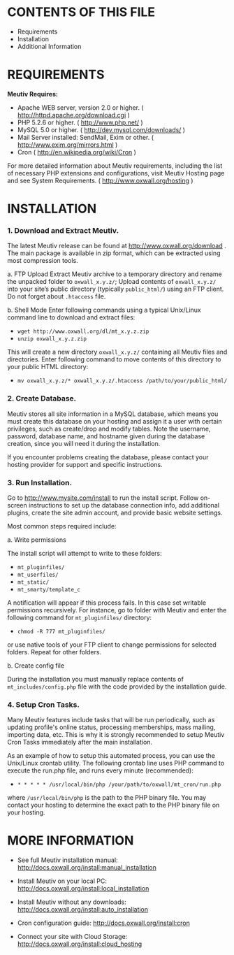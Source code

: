 # CONTENTS OF THIS FILE

* Requirements
* Installation
* Additional Information

# REQUIREMENTS

**Meutiv Requires:**

- Apache WEB server, version 2.0 or higher. ( http://httpd.apache.org/download.cgi )
- PHP 5.2.6 or higher. ( http://www.php.net/ )
- MySQL 5.0 or higher. ( http://dev.mysql.com/downloads/ )
- Mail Server installed: SendMail, Exim or other. ( http://www.exim.org/mirrors.html )
- Cron ( http://en.wikipedia.org/wiki/Cron )

For more detailed information about Meutiv requirements, including the list of necessary PHP extensions and configurations, visit Meutiv Hosting page and see System Requirements. ( http://www.oxwall.org/hosting )

# INSTALLATION

### 1. Download and Extract Meutiv.

The latest Meutiv release can be found at http://www.oxwall.org/download . The main package is available in zip format, which can be extracted using most compression tools.

a. FTP Upload 
Extract Meutiv archive to a temporary directory and rename the unpacked folder to ```oxwall_x.y.z/```;
Upload contents of ```oxwall_x.y.z/``` into your site’s public directory (typically ```public_html/```) using an FTP client. Do not forget about ```.htaccess``` file.
 
b. Shell Mode
Enter following commands using a typical Unix/Linux command line to download and extract files:

- ```wget http://www.oxwall.org/dl/mt_x.y.z.zip```
- ```unzip oxwall_x.y.z.zip```

This will create a new directory ```oxwall_x.y.z/``` containing all Meutiv files and directories. Enter following command to move contents of this directory to your public HTML directory: 

- ```mv oxwall_x.y.z/* oxwall_x.y.z/.htaccess /path/to/your/public_html/```
 
### 2. Create Database.

Meutiv stores all site information in a MySQL database, which means you must create this database on your hosting and assign it a user with certain privileges, such as create/drop and modify tables.
Note the username, password, database name, and hostname given during the database creation, since you will need it during the installation.

If you encounter problems creating the database, please contact your hosting provider for support and specific instructions. 

### 3. Run Installation.

Go to http://www.mysite.com/install to run the install script. Follow on-screen instructions to set up the database connection info, add additional plugins, create the site admin account, and provide basic website settings.

Most common steps required include:

a. Write permissions

The install script will attempt to write to these folders:
 
 - ```mt_pluginfiles/```
 - ```mt_userfiles/```
 - ```mt_static/```
 - ```mt_smarty/template_c```
 
A notification will appear if this process fails. In this case set writable permissions recursively. For instance, go to folder with Meutiv and enter the following command for ```mt_pluginfiles/``` directory:
 
 - ```chmod -R 777 mt_pluginfiles/```

or use native tools of your FTP client to change permissions for selected folders. Repeat for other folders. 
 
b. Create config file

During the installation you must manually replace contents of ```mt_includes/config.php``` file with the code provided by the installation guide.
 
### 4. Setup Cron Tasks.

Many Meutiv features include tasks that will be run periodically, such as updating profile's online status, processing memberships, mass mailing, importing data, etc. This is why it is strongly recommended to setup Meutiv Cron Tasks immediately after the main installation. 

As an example of how to setup this automated process, you can use the Unix/Linux crontab utility. The following crontab line uses PHP command to execute the run.php file, and runs every minute (recommended):

- ```* * * * * /usr/local/bin/php /your/path/to/oxwall/mt_cron/run.php```

where ```/usr/local/bin/php``` is the path to the PHP binary file. You may contact your hosting to determine the exact path to the PHP binary file on your hosting.

# MORE INFORMATION

- See full Meutiv installation manual: http://docs.oxwall.org/install:manual_installation

- Install Meutiv on your local PC: http://docs.oxwall.org/install:local_installation

- Install Meutiv without any downloads: http://docs.oxwall.org/install:auto_installation

- Cron configuration guide: http://docs.oxwall.org/install:cron

- Connect your site with Cloud Storage: http://docs.oxwall.org/install:cloud_hosting
